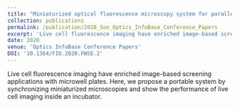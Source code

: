 ```yaml
---
title: "Miniaturized optical fluorescence microscopy system for parallel in situ imaging"
collection: publications
permalink: /publication/2020_Son_Optics_InfoBase_Conference_Papers
excerpt: 'Live cell fluorescence imaging have enriched image-based screening applications with microwell plates. Here, we propose a portable system by synchronizing miniaturized microscopies and show the performance of live cell imaging inside an incubator.'
date: 2020
venue: 'Optics InfoBase Conference Papers'
DOI: '10.1364/FIO.2020.FW5E.2'
---
```

Live cell fluorescence imaging have enriched image-based screening applications with microwell plates. Here, we propose a portable system by synchronizing miniaturized microscopies and show the performance of live cell imaging inside an incubator.
